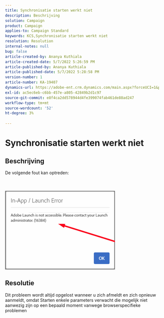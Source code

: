 ```yaml
---
title: Synchronisatie starten werkt niet
description: Beschrijving
solution: Campaign
product: Campaign
applies-to: Campaign Standard
keywords: KCS,Synchronisatie starten werkt niet
resolution: Resolution
internal-notes: null
bug: false
article-created-by: Ananya Kuthiala
article-created-date: 5/7/2022 5:26:59 PM
article-published-by: Ananya Kuthiala
article-published-date: 5/7/2022 5:28:58 PM
version-number: 1
article-number: KA-19407
dynamics-url: https://adobe-ent.crm.dynamics.com/main.aspx?forceUCI=1&pagetype=entityrecord&etn=knowledgearticle&id=9d4b1ce5-2ace-ec11-a7b5-0022480a8e40
exl-id: ac5ec6eb-c6bb-457e-a805-42849b2d1c97
source-git-commit: e8f4ca2dd578944d4fe399074fab461de88ad247
workflow-type: tm+mt
source-wordcount: '52'
ht-degree: 3%

---
```


# Synchronisatie starten werkt niet

## Beschrijving

De volgende fout kan optreden:<br><br> <br><br>![](assets/___92bfb324-2bce-ec11-a7b5-0022480a8e40___.png)

## Resolutie


Dit probleem wordt altijd opgelost wanneer u zich afmeldt en zich opnieuw aanmeldt, omdat Starten enkele parameters verwacht die mogelijk niet aanwezig zijn op een bepaald moment vanwege browserspecifieke problemen
